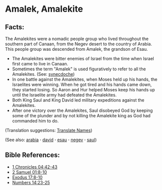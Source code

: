 # Amalek, Amalekite #

## Facts: ##

The Amalekites were a nomadic people group who lived throughout the southern part of Canaan, from the Negev desert to the country of Arabia.  This people group was descended from Amalek, the grandson of Esau.

 
* The Amalekites were bitter enemies of Israel from the time when Israel first came to live in Canaan.
* Sometimes the term "Amalek" is used figuratively to refer to all the Amalekites. (See: [synecdoche](https://git.door43.org/Door43/en-ta-translate-vol2/src/master/content/figs_synecdoche.md))
* In one battle against the Amalekites, when Moses held up his hands, the Israelites were winning. When he got tired and his hands came down, they started losing. So Aaron and Hur helped Moses keep his hands up until the Israelite army had defeated the Amalekites.
* Both King Saul and King David led military expeditions against the Amalekites.
* After one victory over the Amalekites, Saul disobeyed God by keeping some of the plunder and by not killing the Amalekite king as God had commanded him to do.

(Translation suggestions: [Translate Names](https://git.door43.org/Door43/en-ta-translate-vol1/src/master/content/translate_names.md))

(See also: [arabia](../other/arabia.md) **·** [david](../other/david.md) **·** [esau](../other/esau.md) **·** [negev](../other/negev.md) **·** [saul](../other/saul.md))



## Bible References: ##

* [1 Chronicles 04:42-43](https://door43.org/en/bible/notes/1ch/04/42)
* [2 Samuel 01:8-10](https://door43.org/en/bible/notes/2sa/01/08)
* [Exodus 17:8-10](https://door43.org/en/bible/notes/exo/17/08)
* [Numbers 14:23-25](https://door43.org/en/bible/notes/num/14/23)

